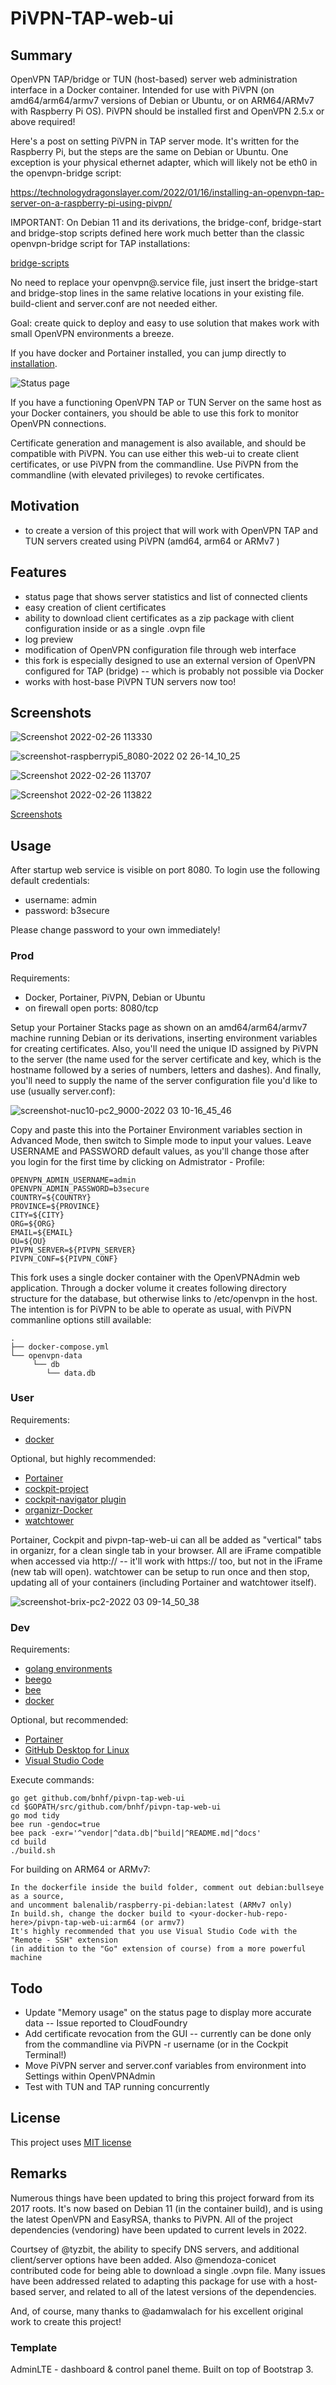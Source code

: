 # PiVPN-TAP-web-ui

## Summary
OpenVPN TAP/bridge or TUN (host-based) server web administration interface in a Docker container. Intended for use with PiVPN (on amd64/arm64/armv7 versions of Debian or Ubuntu, or on ARM64/ARMv7 with Raspberry Pi OS). PiVPN should be installed first and OpenVPN 2.5.x or above required!

Here's a post on setting PiVPN in TAP server mode. It's written for the Raspberry Pi, but the steps are the same on Debian or Ubuntu. One exception is your physical ethernet adapter, which will likely not be eth0 in the openvpn-bridge script:

https://technologydragonslayer.com/2022/01/16/installing-an-openvpn-tap-server-on-a-raspberry-pi-using-pivpn/

IMPORTANT: On Debian 11 and its derivations, the bridge-conf, bridge-start and bridge-stop scripts defined here work much better than the classic openvpn-bridge script for TAP installations:

[bridge-scripts](https://gist.github.com/Belphemur/3b03eaad96172b2159fc)

No need to replace your openvpn@.service file, just insert the bridge-start and bridge-stop lines in the same relative locations in your existing file. build-client and server.conf are not needed either.

Goal: create quick to deploy and easy to use solution that makes work with small OpenVPN environments a breeze.

If you have docker and Portainer installed, you can jump directly to [installation](#Prod).

![Status page](https://user-images.githubusercontent.com/41088895/155858300-95d0b0aa-4568-42f2-9734-52a39139cf18.png)

If you have a functioning OpenVPN TAP or TUN Server on the same host as your Docker containers, you should be able to use this fork to monitor OpenVPN connections.

Certificate generation and management is also available, and should be compatible with PiVPN. You can use either this web-ui to create client certificates, or use PiVPN from the commandline. Use PiVPN from the commandline (with elevated privileges) to revoke certificates.

## Motivation

* to create a version of this project that will work with OpenVPN TAP and TUN servers created using PiVPN (amd64, arm64 or ARMv7 )

## Features

* status page that shows server statistics and list of connected clients
* easy creation of client certificates
* ability to download client certificates as a zip package with client configuration inside or as a single .ovpn file
* log preview
* modification of OpenVPN configuration file through web interface
* this fork is especially designed to use an external version of OpenVPN configured for TAP (bridge) -- which is probably not possible via Docker
* works with host-base PiVPN TUN servers now too!

## Screenshots

![Screenshot 2022-02-26 113330](https://user-images.githubusercontent.com/41088895/155858411-f0413188-2481-473a-891b-4e4305e3e515.png)

![screenshot-raspberrypi5_8080-2022 02 26-14_10_25](https://user-images.githubusercontent.com/41088895/155859338-b7ca2743-b702-4eff-a2d5-31144d4a1be8.png)


![Screenshot 2022-02-26 113707](https://user-images.githubusercontent.com/41088895/155858443-581b9206-327b-4df3-ac14-cd310cae768e.png)

![Screenshot 2022-02-26 113822](https://user-images.githubusercontent.com/41088895/155858448-cced00d9-b931-4e85-a77f-f0f220ac0afc.png)

[Screenshots](docs/screenshots.md)

## Usage

After startup web service is visible on port 8080. To login use the following default credentials:

* username: admin
* password: b3secure

Please change password to your own immediately!

### Prod

Requirements:
* Docker, Portainer, PiVPN, Debian or Ubuntu
* on firewall open ports: 8080/tcp

Setup your Portainer Stacks page as shown on an amd64/arm64/armv7 machine running Debian or its derivations, inserting environment variables for creating certificates. Also, you'll need the unique ID assigned by PiVPN to the server (the name used for the server certificate and key, which is the hostname followed by a series of numbers, letters and dashes). And finally, you'll need to supply the name of the server configuration file you'd like to use (usually server.conf):

![screenshot-nuc10-pc2_9000-2022 03 10-16_45_46](https://user-images.githubusercontent.com/41088895/158028969-697904b4-b819-4847-adaf-9483f57b3e28.png)

Copy and paste this into the Portainer Environment variables section in Advanced Mode, then switch to Simple mode to input your values. Leave USERNAME and PASSWORD default values, as you'll change those after you login for the first time by clicking on Admistrator - Profile:

```
OPENVPN_ADMIN_USERNAME=admin
OPENVPN_ADMIN_PASSWORD=b3secure
COUNTRY=${COUNTRY}
PROVINCE=${PROVINCE}
CITY=${CITY}
ORG=${ORG}
EMAIL=${EMAIL}
OU=${OU}
PIVPN_SERVER=${PIVPN_SERVER}
PIVPN_CONF=${PIVPN_CONF}
```

This fork uses a single docker container with the OpenVPNAdmin web application. Through a docker volume it creates following directory structure for the database, but otherwise links to /etc/openvpn in the host. The intention is for PiVPN to be able to operate as usual, with PiVPN commanline options still available:

    .
    ├── docker-compose.yml
    └── openvpn-data
         └── db
            └── data.db

### User

Requirements:
* [docker](https://docs.docker.com/engine/install/debian/#install-using-the-convenience-script)

Optional, but highly recommended:
* [Portainer](https://docs.portainer.io/v/ce-2.9/start/install/server/docker/linux)
* [cockpit-project](https://cockpit-project.org)
* [cockpit-navigator plugin](https://cockpit-project.org/applications)
* [organizr-Docker](https://hub.docker.com/r/organizr/organizr)
* [watchtower](https://hub.docker.com/r/containrrr/watchtower)

Portainer, Cockpit and pivpn-tap-web-ui can all be added as "vertical" tabs in organizr, for a clean single tab in your browser. All are iFrame compatible when accessed via http:// -- it'll work with https:// too, but not in the iFrame (new tab will open). watchtower can be setup to run once and then stop, updating all of your containers (including Portainer and watchtower itself).

![screenshot-brix-pc2-2022 03 09-14_50_38](https://user-images.githubusercontent.com/41088895/157542989-5f13f2e5-8b69-4958-a3dc-95270485efc0.png)

### Dev

Requirements:
* [golang environments](https://www.digitalocean.com/community/tutorial_series/how-to-code-in-go)
* [beego](https://beego.vip/)
* [bee](https://github.com/beego/bee)
* [docker](https://docs.docker.com/engine/install/debian/#install-using-the-convenience-script)

Optional, but recommended:

* [Portainer](https://docs.portainer.io/v/ce-2.9/start/install/server/docker/linux)
* [GitHub Desktop for Linux](https://gist.github.com/berkorbay/6feda478a00b0432d13f1fc0a50467f1)
* [Visual Studio Code](https://code.visualstudio.com/download)

Execute commands:

    go get github.com/bnhf/pivpn-tap-web-ui
    cd $GOPATH/src/github.com/bnhf/pivpn-tap-web-ui
    go mod tidy
    bee run -gendoc=true
    bee pack -exr='^vendor|^data.db|^build|^README.md|^docs'
    cd build
    ./build.sh
    
For building on ARM64 or ARMv7:

    In the dockerfile inside the build folder, comment out debian:bullseye as a source,
    and uncomment balenalib/raspberry-pi-debian:latest (ARMv7 only)
    In build.sh, change the docker build to <your-docker-hub-repo-here>/pivpn-tap-web-ui:arm64 (or armv7)
    It's highly recommended that you use Visual Studio Code with the "Remote - SSH" extension
    (in addition to the "Go" extension of course) from a more powerful machine
    

## Todo

* Update "Memory usage" on the status page to display more accurate data -- Issue reported to CloudFoundry
* Add certificate revocation from the GUI -- currently can be done only from the commandline via PiVPN -r username (or in the Cockpit Terminal!)
* Move PiVPN server and server.conf variables from environment into Settings within OpenVPNAdmin
* Test with TUN and TAP running concurrently

## License

This project uses [MIT license](LICENSE)


## Remarks

Numerous things have been updated to bring this project forward from its 2017 roots. It's now based on Debian 11 (in the container build), and is using the latest OpenVPN and EasyRSA, thanks to PiVPN. All of the project dependencies (vendoring) have been updated to current levels in 2022.

Courtsey of @tyzbit, the ability to specify DNS servers, and additional client/server options have been added. Also @mendoza-conicet contributed code for being able to download a single .ovpn file. Many issues have been addressed related to adapting this package for use with a host-based server, and related to all of the latest versions of the dependencies.

And, of course, many thanks to @adamwalach for his excellent original work to create this project!


### Template
AdminLTE - dashboard & control panel theme. Built on top of Bootstrap 3.
